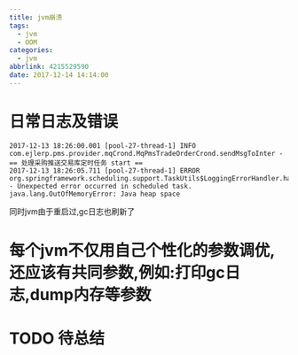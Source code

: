 ```yaml
---
title: jvm崩溃
tags:
  - jvm
  - OOM
categories:
  - jvm
abbrlink: 4215529590
date: 2017-12-14 14:14:00
---
```

# 日常日志及错误
```
2017-12-13 18:26:00.001 [pool-27-thread-1] INFO  com.ejlerp.pms.provider.mqCrond.MqPmsTradeOrderCrond.sendMsgToInter - == 处理采购推送交易库定时任务 start ==
2017-12-13 18:26:05.711 [pool-27-thread-1] ERROR org.springframework.scheduling.support.TaskUtils$LoggingErrorHandler.handleError - Unexpected error occurred in scheduled task.
java.lang.OutOfMemoryError: Java heap space
```

同时jvm由于重启过,gc日志也刷新了

# 每个jvm不仅用自己个性化的参数调优,还应该有共同参数,例如:打印gc日志,dump内存等参数

# TODO 待总结
